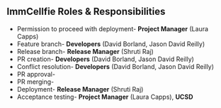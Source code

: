 ## ImmCellfie Roles & Responsibilities

* Permission to proceed with deployment- <b>Project Manager</b> (Laura Capps)
* Feature branch- <b>Developers</b> (David Borland, Jason David Reilly)
* Release branch- <b>Release Manager</b> (Shruti Raj)
* PR creation- <b>Developers</b> (David Borland, Jason David Reilly)
* Conflict resolution- <b>Developers</b> (David Borland, Jason David Reilly)
* PR approval-
* PR merging-
* Deployment- <b>Release Manager</b> (Shruti Raj)
* Acceptance testing- <b>Project Manager</b> (Laura Capps), <b>UCSD</b>
